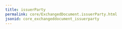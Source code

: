 ```yaml
---
title: issuerParty
permalink: core/ExchangedDocument.issuerParty.html
jsonid: core_exchangeddocument_issuerparty
---
```

